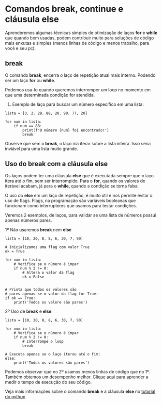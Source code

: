 # Comandos break, continue e cláusula else

Aprenderemos algumas técnicas simples de otimização de laços **for** e **while** que quando bem usadas, podem contribuir muito para soluções de código mais enxutas e simples (menos linhas de código e menos trabalho, para você e seu pc).



## break

O comando **break**, encerra o laço de repetição atual mais interno. Podendo ser um laço **for** ou **while**.

Podemos usa-lo quando queremos interromper um loop no momento em que uma determinada condição for atendida.

1. Exemplo de laço para buscar um número específico em uma lista:

```
lista = [3, 2, 29, 88, 20, 90, 77, 20]

for num in lista:
    if num == 88:
        print(f'O número {num} foi encontrado!')
        break
```

Observe que sem o **break**, o laço iria iterar sobre a lista inteira. Isso seria inviável para uma lista muito grande.

## Uso do break com a cláusula else

Os laços podem ter uma cláusula **else** que é executada sempre que o laço itera até o fim, sem ser interrompido. Para o **for**, quando os valores do iterável acabam, já para o **while**, quando a condição se torna falsa.

O uso do **else** em um laço de repetição, é muito útil e nos permite evitar o uso de flags. Flags, na programação são variáveis booleanas que funcionam como interruptores que usamos para testar condições.

Veremos 2 exemplos, de laços, para validar se uma lista de números possui apenas números pares.

1º Não usaremos **break** nem **else**

```
lista = [10, 20, 8, 8, 6, 30, 7, 90]

# Inicializamos uma flag com valor True
ok = True

for num in lista:
    # Verifica se o número é impar
    if num % 2 != 0:
        # Altera o valor da flag
        ok = False


# Printa que todos os valores são
# pares apenas se o valor da flag for True:
if ok == True:
    print('Todos os valore são pares')

```

2º Uso de **break** e **else**:

```
lista = [10, 20, 8, 8, 6, 30, 7, 90]

for num in lista:
    # Verifica se o número é ímpar
    if num % 2 != 0:
        # Interrompe o loop
        break

# Executa apenas se o laço iterou até o fim:
else:
    print('Todos os valores são pares')

```

Podemos observar que no 2º usamos menos linhas de código que no 1º. Também obtemos um desempenho melhor. [Clique aqui]() para aprender a medir o tempo de execução do seu código.

Veja mais informações sobre o comando **break** e a cláusula **else** no [tutorial do python](https://docs.python.org/pt-br/3/tutorial/controlflow.html#:~:text=4.4.%20Comandos%20break%20e%20continue%2C%20e%20cl%C3%A1usula%20else%2C%20nos%20la%C3%A7os%20de%20repeti%C3%A7%C3%A3o)
